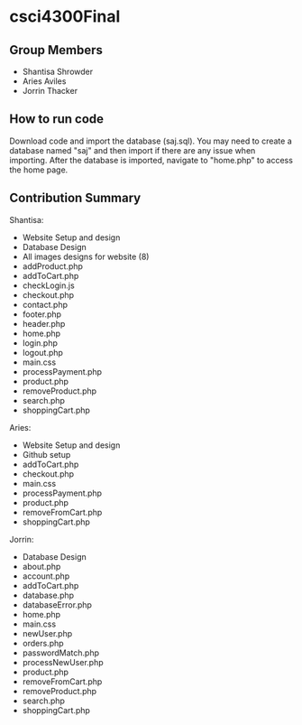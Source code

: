 # csci4300Final

## Group Members

* Shantisa Shrowder
* Aries Aviles
* Jorrin Thacker

## How to run code
Download code and import the database (saj.sql). You may need to create a database named "saj" and then import if there are any issue when importing. After the database is imported, navigate to "home.php" to access the home page. 

## Contribution Summary
Shantisa:
* Website Setup and design
* Database Design
* All images designs for website (8)
* addProduct.php
* addToCart.php
* checkLogin.js
* checkout.php
* contact.php
* footer.php
* header.php
* home.php
* login.php
* logout.php
* main.css
* processPayment.php
* product.php
* removeProduct.php
* search.php
* shoppingCart.php


Aries:
* Website Setup and design
* Github setup
* addToCart.php
* checkout.php
* main.css
* processPayment.php
* product.php
* removeFromCart.php
* shoppingCart.php


Jorrin:
* Database Design
* about.php
* account.php
* addToCart.php
* database.php
* databaseError.php
* home.php
* main.css
* newUser.php
* orders.php
* passwordMatch.php
* processNewUser.php
* product.php
* removeFromCart.php
* removeProduct.php
* search.php
* shoppingCart.php



